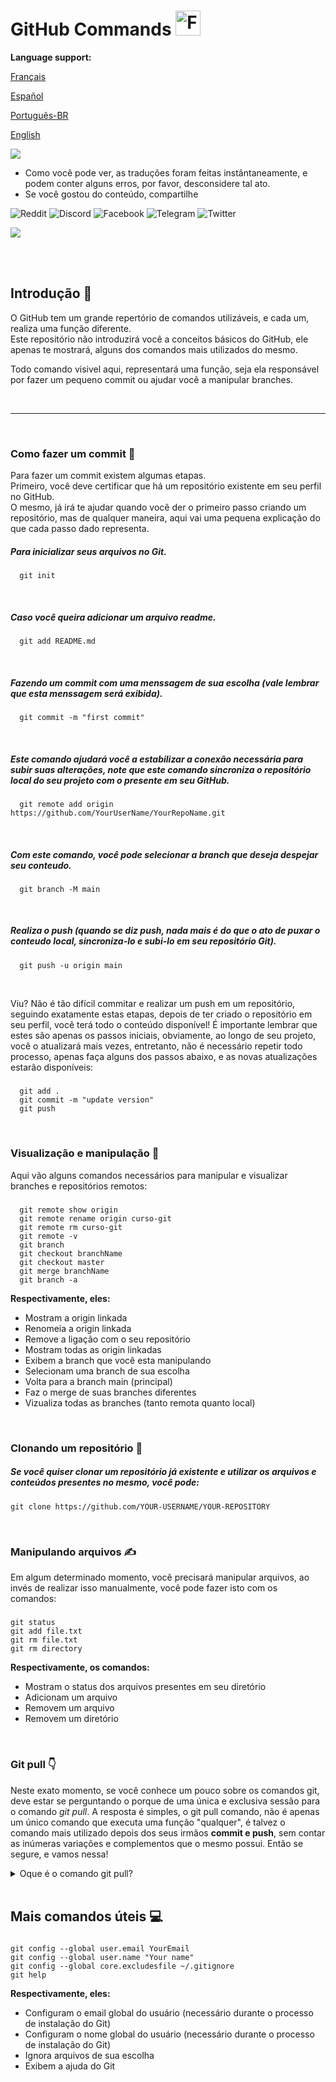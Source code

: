 # GitHub Commands <img src="https://user-images.githubusercontent.com/74038190/216122041-518ac897-8d92-4c6b-9b3f-ca01dcaf38ee.png" alt="Fire" width="40" />

**Language support:**

<p>
    <a href="/GitDocs/readme_fr.md">Français </a>
<p/> 
<p>
    <a href="/GitDocs/readme_es.md">Español</a>
<p/>
<p>
    <a href="/GitDocs/readme_pt-br.md">Português-BR</a>
<p/>
<p>
    <a href="/README.md">English</a>
<p/> 

![](https://i.imgur.com/waxVImv.png)

* Como você pode ver, as traduções foram feitas instântaneamente, e podem conter alguns erros, por favor, desconsidere tal ato.
* Se você gostou do conteúdo, compartilhe

![Reddit](https://img.shields.io/badge/Reddit-%23FF4500.svg?style=for-the-badge&logo=Reddit&logoColor=white)
![Discord](https://img.shields.io/badge/Discord-%235865F2.svg?style=for-the-badge&logo=discord&logoColor=white)
![Facebook](https://img.shields.io/badge/Facebook-%231877F2.svg?style=for-the-badge&logo=Facebook&logoColor=white)
![Telegram](https://img.shields.io/badge/Telegram-2CA5E0?style=for-the-badge&logo=telegram&logoColor=white)
![Twitter](https://img.shields.io/badge/Twitter-%231DA1F2.svg?style=for-the-badge&logo=Twitter&logoColor=white)

![](https://i.imgur.com/waxVImv.png)

<br/>
<br/>

## Introdução 👶

O GitHub tem um grande repertório de comandos utilizáveis, e cada um, realiza uma função diferente. <br />
Este repositório não introduzirá você a conceitos básicos do GitHub, ele apenas te mostrará, alguns dos comandos mais utilizados do mesmo.

Todo comando visivel aqui, representará uma função, seja ela responsável por fazer um pequeno commit ou ajudar você a manipular branches.

<br/>

---

<br/>

### Como fazer um commit 🐤

Para fazer um commit existem algumas etapas. 
<br />
Primeiro, você deve certificar que há um repositório existente em seu perfil no GitHub.
<br />
O mesmo, já irá te ajudar quando você der o primeiro passo criando um repositório, mas de qualquer maneira, aqui vai uma pequena explicação do que cada passo dado representa.

##### Para inicializar seus arquivos no Git.
      git init

<br />
      
##### Caso você queira adicionar um arquivo readme.
      git add README.md

<br />

##### Fazendo um commit com uma menssagem de sua escolha (vale lembrar que esta menssagem será exibida).
      git commit -m "first commit"

<br />

##### Este comando ajudará você a estabilizar a conexão necessária para subir suas alterações, note que este comando sincroniza o repositório local do seu projeto com o presente em seu GitHub.
      git remote add origin https://github.com/YourUserName/YourRepoName.git

<br />

##### Com este comando, você pode selecionar a branch que deseja despejar seu conteudo.
      git branch -M main

<br />

##### Realiza o push (quando se diz _push_, nada mais é do que o ato de puxar o conteudo local, sincroniza-lo e subi-lo em seu repositório Git).
      git push -u origin main

<br />

Viu? Não é tão difícil commitar e realizar um push em um repositório, seguindo exatamente estas etapas, depois de ter criado o repositório em seu perfil, você terá todo o conteúdo disponível!
É importante lembrar que estes são apenas os passos iniciais, obviamente, ao longo de seu projeto, você o atualizará mais vezes, entretanto, não é necessário repetir todo processo, apenas faça alguns dos passos abaixo, e as novas atualizações estarão disponíveis:

##### 
      git add . 
      git commit -m "update version"
      git push

<br />

### Visualização e manipulação 🙌

Aqui vão alguns comandos necessários para manipular e visualizar branches e repositórios remotos:

##### 
      git remote show origin
      git remote rename origin curso-git
      git remote rm curso-git
      git remote -v
      git branch
      git checkout branchName
      git checkout master
      git merge branchName
      git branch -a

**Respectivamente, eles:**

* Mostram a origin linkada
* Renomeia a origin linkada
* Remove a ligação com o seu repositório
* Mostram todas as origin linkadas
* Exibem a branch que você esta manipulando
* Selecionam uma branch de sua escolha
* Volta para a branch main (principal)
* Faz o merge de suas branches diferentes
* Vizualiza todas as branches (tanto remota quanto local)

<br />

### Clonando um repositório 👷

##### Se você quiser clonar um repositório já existente e utilizar os arquivos e conteúdos presentes no mesmo, você pode:
    git clone https://github.com/YOUR-USERNAME/YOUR-REPOSITORY

<br />

### Manipulando arquivos ✍️

Em algum determinado momento, você precisará manipular arquivos, ao invés de realizar isso manualmente, você pode fazer isto com os comandos:

#####
    git status
    git add file.txt
    git rm file.txt
    git rm directory 

**Respectivamente, os comandos:**

* Mostram o status dos arquivos presentes em seu diretório
* Adicionam um arquivo
* Removem um arquivo
* Removem um diretório

<br />

### Git pull 👇

Neste exato momento, se você conhece um pouco sobre os comandos git, deve estar se perguntando o porque de uma única e exclusiva sessão para o comando *git pull*.
A resposta é simples, o git pull comando, não é apenas um único comando que executa uma função "qualquer", é talvez o comando mais utilizado depois dos seus irmãos **commit e push**,
sem contar as inúmeras variações e complementos que o mesmo possui. Então se segure, e vamos nessa!

<details>
<summary> Oque é o comando git pull? </summary>
<br />
O comando git pull é usado para buscar e baixar conteúdo de repositórios remotos e fazer a atualização imediata ao repositório local para que os conteúdos sejam iguais, não havendo assim, 
diferença entre os conteúdos a serem mergeados, sem risco de erros ou bugs.
<br />
<br />
No primeiro estágio da operação, o git pull executa o comando git fetch, que abrange a ramificação local para qual a HEAD aponta.
<br />
Quando o conteúdo é baixado, o git pull insere o fluxo de trabalho de merge. O commit de merge é criado e a HEAD é atualizada para apontar o novo commit.
</details>

<br />

## Mais comandos úteis 💻

#####
    git config --global user.email YourEmail
    git config --global user.name "Your name"
    git config --global core.excludesfile ~/.gitignore
    git help

**Respectivamente, eles:**

* Configuram o email global do usuário (necessário durante o processo de instalação do Git)
* Configuram o nome global do usuário (necessário durante o processo de instalação do Git)
* Ignora arquivos de sua escolha
* Exibem a ajuda do Git
